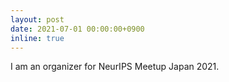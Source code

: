 ```yaml
---
layout: post
date: 2021-07-01 00:00:00+0900
inline: true
---
```


I am an organizer for NeurIPS Meetup Japan 2021.
